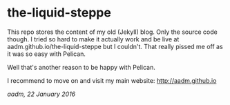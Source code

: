 # the-liquid-steppe

This repo stores the content of my old (Jekyll) blog. Only the source code though. I tried so hard to make it actually work and be live at aadm.github.io/the-liquid-steppe but I couldn't. That really pissed me off as it was so easy with Pelican.

Well that's another reason to be happy with Pelican.

I recommend to move on and visit my main website: <http://aadm.github.io>

_aadm, 22 January 2016_